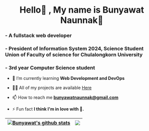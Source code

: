 <h1 align="center">Hello👋 , My name is Bunyawat Naunnak🤏</h1>
<h3 align="left">- A fullstack web developer</h3>
<h3 align="left">- President of Information System 2024, Science Student Union of Faculty of science for Chulalongkorn University</h3>
<h3 align="left">- 3rd year Computer Science student</h3>

- 🌱 I’m currently learning **Web Development and DevOps**

- 👨‍💻 All of my projects are available [Here](https://github.com/bunnybunbun37204)

- 📫 How to reach me **bunyawatnaunnak@gmail.com**

- ⚡ Fun fact **I think I'm in love with 🧋.**

| <a href="https://github.com/bunnybunbun37204/github-readme-stats"><img align="center" src="https://github-readme-stats.vercel.app/api?username=bunnybunbun37204&show_icons=true&include_all_commits=true&theme=buefy&hide_border=true" alt="Bunyawat's github stats" /></a> | <a href="https://github.com/bunnybunbun37204/github-readme-stats"><img align="center" src="https://github-readme-stats.vercel.app/api/top-langs/?username=bunnybunbun37204&layout=compact&theme=buefy&hide_border=true&hide=jupyter%20notebook,html" /></a> |
| ------------- | ------------- |
